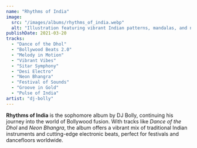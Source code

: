 ```yaml
---
name: "Rhythms of India"
image:
  src: "/images/albums/rhythms_of_india.webp"
  alt: "Illustration featuring vibrant Indian patterns, mandalas, and neon waveforms, blending traditional and modern music styles for a Bollywood fusion album"
publishDate: 2021-03-20
tracks:
  - "Dance of the Dhol"
  - "Bollywood Beats 2.0"
  - "Melody in Motion"
  - "Vibrant Vibes"
  - "Sitar Symphony"
  - "Desi Electro"
  - "Neon Bhangra"
  - "Festival of Sounds"
  - "Groove in Gold"
  - "Pulse of India"
artist: "dj-bolly"
---
```


**Rhythms of India** is the sophomore album by DJ Bolly, continuing his journey into the world of Bollywood fusion. With tracks like *Dance of the Dhol* and *Neon Bhangra*, the album offers a vibrant mix of traditional Indian instruments and cutting-edge electronic beats, perfect for festivals and dancefloors worldwide.

